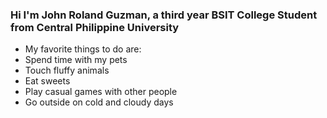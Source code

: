 ### Hi I'm John Roland Guzman, a third year BSIT College Student from Central Philippine University
- My favorite things to do are:
- Spend time with my pets
- Touch fluffy animals
- Eat sweets
- Play casual games with other people
- Go outside on cold and cloudy days

<!--
**John-Roland-Guzman/John-Roland-Guzman** is a ✨ _special_ ✨ repository because its `README.md` (this file) appears on your GitHub profile.

Here are some ideas to get you started:

## Hi I'm John Roland Guzman, a thirdd year BSIT College Student from Central Philippine University
- My favorite things to do are:
- Spend time with my pets
- Touch fluffy animals
- Eat sweets
- Play casual games with other people
- Go outside on cold and cloudy days
